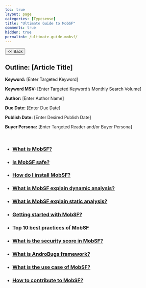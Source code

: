 ```yaml
---
toc: true
layout: page
categories: [Typesense]
title: "Ultimate Guide to MobSF"
comments: true
hidden: true
permalink: /ultimate-guide-mobsf/
---
```


<button class="back-button" onclick="window.history.back()"><< Back</button>

## Outline: [Article Title]

**Keyword:** [Enter Targeted Keyword]

**Keyword MSV:** [Enter Targeted Keyword’s Monthly Search Volume]

**Author:** [Enter Author Name]

**Due Date:** [Enter Due Date]

**Publish Date:** [Enter Desired Publish Date]

**Buyer Persona:** [Enter Targeted Reader and/or Buyer Persona]

<br>

<ul>
<li><h3><a href="https://aviyeldevrel.github.io/Aviyel-Blogs-Review/"> What is MobSF?</a></h3>
<li><h3><a href="https://aviyeldevrel.github.io/Aviyel-Blogs-Review/">Is MobSF safe? </a></h3>
<li><h3><a href="https://aviyeldevrel.github.io/Aviyel-Blogs-Review/"> How do I install MobSF? </a></h3>
<li><h3><a href="https://aviyeldevrel.github.io/Aviyel-Blogs-Review/"> What is MobSF explain dynamic analysis?  </a></h3>
<li><h3><a href="https://aviyeldevrel.github.io/Aviyel-Blogs-Review/"> What is MobSF explain static analysis?  </a></h3>
<li><h3><a href="https://aviyeldevrel.github.io/Aviyel-Blogs-Review/"> Getting started with MobSF? </a></h3>
<li><h3><a href="https://aviyeldevrel.github.io/Aviyel-Blogs-Review/"> Top 10 best practices of MobSF </a></h3>
<li><h3><a href="https://aviyeldevrel.github.io/Aviyel-Blogs-Review/"> What is the security score in MobSF? </a></h3>
<li><h3><a href="https://aviyeldevrel.github.io/Aviyel-Blogs-Review/"> What is AndroBugs framework?  </a></h3>
<li><h3><a href="https://aviyeldevrel.github.io/Aviyel-Blogs-Review/"> What is the use case of MobSF? </a></h3>
<li><h3><a href="https://aviyeldevrel.github.io/Aviyel-Blogs-Review/"> How to contribute to MobSF? </a></h3>
